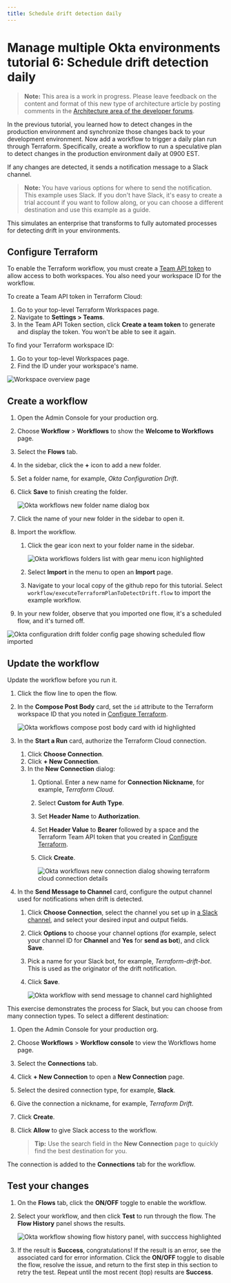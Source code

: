 ```yaml
---
title: Schedule drift detection daily
---
```


# Manage multiple Okta environments tutorial 6: Schedule drift detection daily

> **Note:** This area is a work in progress. Please leave feedback on the content and format of this new type of architecture article by posting comments in the [Architecture area of the developer forums](https://devforum.okta.com/c/questions/architecture/24).

In the previous tutorial, you learned how to detect changes in the production environment and synchronize those changes back to your development environment. Now add a workflow to trigger a daily plan run through Terraform. Specifically, create a workflow to run a speculative plan to detect changes in the production environment daily at 0900 EST.

If any changes are detected, it sends a notification message to a Slack channel.

> **Note:** You have various options for where to send the notification. This example uses Slack. If you don't have Slack, it's easy to create a trial account if you want to follow along, or you can choose a different destination and use this example as a guide.

This simulates an enterprise that transforms to fully automated processes for detecting drift in your environments.

## Configure Terraform

To enable the Terraform workflow, you must create a [Team API token](https://developer.hashicorp.com/terraform/cloud-docs/users-teams-organizations/api-tokens#team-api-tokens) to allow access to both workspaces. You also need your workspace ID for the workflow.

To create a Team API token in Terraform Cloud:

1. Go to your top-level Terraform Workspaces page.
1. Navigate to **Settings > Teams**.
1. In the Team API Token section, click **Create a team token** to generate and display the token. You won't be able to see it again.

To find your Terraform workspace ID:

1. Go to your top-level Workspaces page.
1. Find the ID under your workspace's name.

<div class="full border">

![Workspace overview page](/img/architecture/mmod/figure-8-3.png)

</div>

## Create a workflow

1. Open the Admin Console for your production org.
1. Choose **Workflow** > **Workflows** to show the **Welcome to Workflows** page.
1. Select the **Flows** tab.
1. In the sidebar, click the **+** icon to add a new folder.
1. Set a folder name, for example, _Okta Configuration Drift_.
1. Click **Save** to finish creating the folder.

   <div class="full border">

   ![Okta workflows new folder name dialog box](/img/architecture/mmod/figure-8-5.png)

   </div>

1. Click the name of your new folder in the sidebar to open it.
1. Import the workflow.
   1. Click the gear icon next to your folder name in the sidebar.

      <div class="full border">

      ![Okta workflows folders list with gear menu icon highlighted](/img/architecture/mmod/figure-8-6.png)

      </div>

   1. Select **Import** in the menu to open an **Import** page.
   1. Navigate to your local copy of the github repo for this tutorial. Select `workflow/executeTerraformPlanToDetectDrift.flow` to import the example workflow.
1. In your new folder, observe that you imported one flow, it's a scheduled flow, and it's turned off.

<div class="full border">

![Okta configuration drift folder config page showing scheduled flow imported](/img/architecture/mmod/figure-8-7.png)

</div>

## Update the workflow

Update the workflow before you run it.

1. Click the flow line to open the flow.
2. In the **Compose Post Body** card, set the `id` attribute to the Terraform workspace ID that you noted in [Configure Terraform](#configure-terraform).

   <div class="full border">

   ![Okta workflows compose post body card with id highlighted](/img/architecture/mmod/figure-8-8.png)

   </div>

3. In the **Start a Run** card, authorize the Terraform Cloud connection.
   1. Click **Choose Connection**.
   2. Click **+ New Connection**.
   3. In the **New Connection** dialog:
      1. Optional. Enter a new name for **Connection Nickname**, for example, _Terraform Cloud_.
      2. Select **Custom for Auth Type**.
      3. Set **Header Name** to **Authorization**.
      4. Set **Header Value** to **Bearer** followed by a space and the Terraform Team API token that you created in [Configure Terraform](#configure-terraform).
      5. Click **Create**.

         <div class="half">

         ![Okta workflows new connection dialog showing terraform cloud connection details](/img/architecture/mmod/figure-8-9.png)

         </div>

4. In the **Send Message to Channel** card, configure the output channel used for notifications when drift is detected.
   1. Click **Choose Connection**, select the channel you set up in [a Slack channel](/docs/reference/architecture-tutorials/mmod/lab-prerequisites/#a-slack-channel), and select your desired input and output fields.
   2. Click **Options** to choose your channel options (for example, select your channel ID for **Channel** and **Yes** for **send as bot**), and click **Save**.
   3. Pick a name for your Slack bot, for example, _Terraform-drift-bot_. This is used as the originator of the drift notification.
   4. Click **Save**.

      <div class="full border">

      ![Okta workflow with send message to channel card highlighted](/img/architecture/mmod/figure-8-10.png)

      </div>

This exercise demonstrates the process for Slack, but you can choose from many connection types. To select a different destination:

1. Open the Admin Console for your production org.
1. Choose **Workflows** > **Workflow console** to view the Workflows home page.
1. Select the **Connections** tab.
1. Click **+ New Connection** to open a **New Connection** page.
1. Select the desired connection type, for example, **Slack**.
1. Give the connection a nickname, for example, _Terraform Drift_.
1. Click **Create**.
1. Click **Allow** to give Slack access to the workflow.

   > **Tip:** Use the search field in the **New Connection** page to quickly find the best destination for you.

The connection is added to the **Connections** tab for the workflow.

## Test your changes

1. On the **Flows** tab, click the **ON/OFF** toggle to enable the workflow.
2. Select your workflow, and then click **Test** to run through the flow. The **Flow History** panel shows the results.

   <div class="full border">

   ![Okta workflow showing flow history panel, with succcess highlighted](/img/architecture/mmod/figure-8-11.png)

   </div>

3. If the result is **Success**, congratulations! If the result is an error, see the associated card for error information. Click the **ON/OFF** toggle to disable the flow, resolve the issue, and return to the first step in this section to retry the test. Repeat until the most recent (top) results are **Success**.
